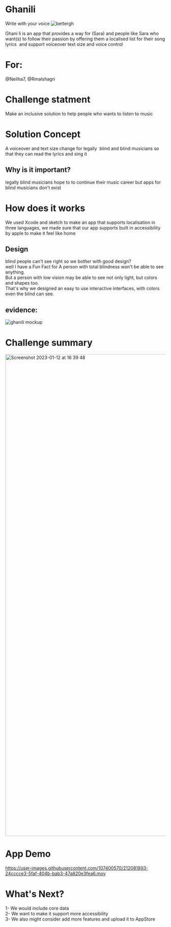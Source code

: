 # Ghanili

Write with your voice 
![bettergh](https://user-images.githubusercontent.com/107400570/212088692-c123ff6c-22c0-4b3d-8e02-ee6e5a789ffe.png)


Ghani li is an app that provides a way for (Sara) and people like Sara who want(s) to follow their passion by offering them a localised list for their song lyrics  and support voiceover text size and voice control

# For:
@Neilha7, @Rmalshagri



# Challenge statment 

Make an inclusive solution to help people who wants to listen to music


# Solution Concept

A voiceover and text size change for legally 
blind and blind musicians so that they can read the lyrics and sing it 

## Why is it important?

legally blind musicians hope to to continue their music career but apps for blind musicians don't exist  



# How does it works
We used Xcode and sketch to make an app that supports localisation in three languages, we made sure that our app supports built in accessibility by apple to make it feel like home


## Design 
blind people can't see right so we bother with good design? <br />
well I have a Fun Fact for A person with total blindness won't be able to see anything. <br />
But a person with low vision may be able to see not only light, but colors and shapes too. <br />
That's why we designed an easy to use interactive interfaces, with colors even the blind can see.

## evidence:
![ghanili mockup](https://user-images.githubusercontent.com/107400570/212085780-f094de5a-b0e8-45ad-b335-726dce39c4f0.png)


# Challenge summary 


<img width="1512" alt="Screenshot 2023-01-12 at 16 39 48" src="https://user-images.githubusercontent.com/107400570/212081662-cfb6d48c-d4a6-4646-8ea1-b2d912c3e6ec.png">

# App Demo 
https://user-images.githubusercontent.com/107400570/212081893-24cccce3-5faf-404b-bab3-47a820e3fea6.mov

# What's Next?

1- We would include core data <br />
2- We want to make it support more accessibility <br /> 
3- We also might consider add more features and upload it to AppStore 
